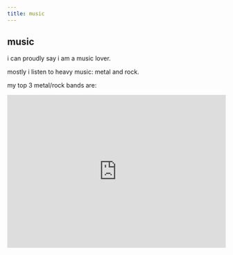 ```yaml
---
title: music
---
```


## music

i can proudly say i am a music lover.

  

<CurrentlyListening />

  

mostly i listen to heavy music: metal and rock.

  

my top 3 metal/rock bands are:

  

<iframe src="https://open.spotify.com/embed/playlist/7klF80mtUlMnj229WzAVnW?utm_source=generator&theme=0" width="100%" height="352" frameBorder="0" allowFullScreen={true} allow="autoplay; clipboard-write; encrypted-media; fullscreen; picture-in-picture" loading="lazy" />

<iframe src="https://open.spotify.com/embed/playlist/37i9dQZF1DZ06evO4k3YGY?utm_source=generator&theme=0" width="100%" height="352" frameBorder="0" allowFullScreen={true} allow="autoplay; clipboard-write; encrypted-media; fullscreen; picture-in-picture" loading="lazy" />

<iframe src="https://open.spotify.com/embed/playlist/2n6k7Rl40asvPcAym2OCks?utm_source=generator&theme=0" width="100%" height="352" frameBorder="0" allowFullScreen={true} allow="autoplay; clipboard-write; encrypted-media; fullscreen; picture-in-picture" loading="lazy" />

---

besides metal, i love chill and lo-fi music:

<iframe src="https://open.spotify.com/embed/playlist/6o7gIOJZRU1hqPn14EM35L?utm_source=generator&theme=0" width="100%" height="352" frameBorder="0" allowFullScreen={true} allow="autoplay; clipboard-write; encrypted-media; fullscreen; picture-in-picture" loading="lazy" />

<iframe src="https://open.spotify.com/embed/playlist/37i9dQZF1DZ06evO3ZEKIs?utm_source=generator&theme=0" width="100%" height="352" frameBorder="0" allowFullScreen={true} allow="autoplay; clipboard-write; encrypted-media; fullscreen; picture-in-picture" loading="lazy" />

<iframe src="https://open.spotify.com/embed/playlist/37i9dQZF1DX7gIoKXt0gmx?utm_source=generator&theme=0" width="100%" height="352" frameBorder="0" allowFullScreen={true} allow="autoplay; clipboard-write; encrypted-media; fullscreen; picture-in-picture" loading="lazy" />

---

you can check my profiles on [spotify](https://open.spotify.com/user/shahzodkk) and [last.fm](https://www.last.fm/user/shakhzodk) for more music tastes.

  

<Comments />
